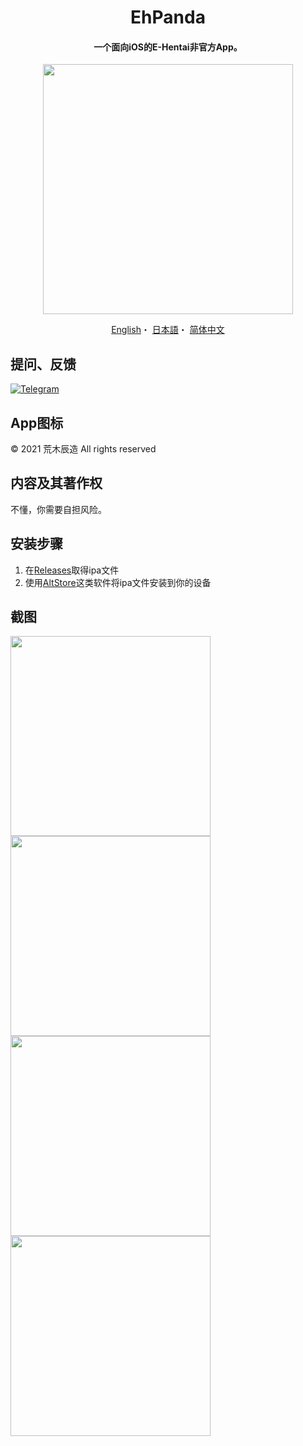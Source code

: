 <h1 align="center">EhPanda</h1>

<h4 align="center">一个面向iOS的E-Hentai非官方App。</h4>

<p align="center">
<img src="https://user-images.githubusercontent.com/31207151/105609404-0acbff00-5de4-11eb-9e88-f3c6e0ba9d44.png" width="400"></img>
</p>

<p align="center">
  <a href="/README.md">English</a>・
  <a href="/README.jpn.md">日本語</a>・
  <a href="/README.chs.md">简体中文</a>
</p>

## 提问、反馈
[![Telegram](https://img.shields.io/badge/chat-Telegram-blue.svg)](https://t.me/ehpanda)

## App图标
© 2021 荒木辰造 All rights reserved

## 内容及其著作权
不懂，你需要自担风险。

## 安装步骤
1. 在[Releases](https://github.com/arakitatsuzou/EhPanda/releases)取得ipa文件
2. 使用[AltStore](https://altstore.io)这类软件将ipa文件安装到你的设备

## 截图
<img src="https://user-images.githubusercontent.com/31207151/113309807-18e55100-933a-11eb-98f4-ec4f1685b3cb.png" width="320"><img src="https://user-images.githubusercontent.com/31207151/113309811-1a167e00-933a-11eb-967d-089544e849e9.png" width="320"><img src="https://user-images.githubusercontent.com/31207151/113309813-1b47ab00-933a-11eb-9046-341dcd0ad3e4.png" width="320"><img src="https://user-images.githubusercontent.com/31207151/113309817-1b47ab00-933a-11eb-9c15-8f3839238001.png" width="320">
